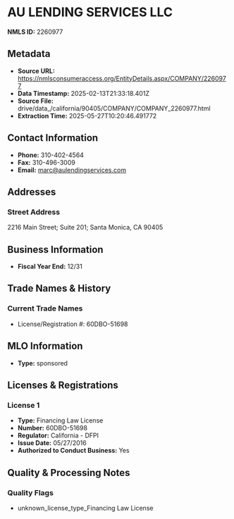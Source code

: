 # AU LENDING SERVICES LLC

**NMLS ID:** 2260977

## Metadata
- **Source URL:** https://nmlsconsumeraccess.org/EntityDetails.aspx/COMPANY/2260977
- **Data Timestamp:** 2025-02-13T21:33:18.401Z
- **Source File:** drive/data_/california/90405/COMPANY/COMPANY_2260977.html
- **Extraction Time:** 2025-05-27T10:20:46.491772

## Contact Information
- **Phone:** 310-402-4564
- **Fax:** 310-496-3009
- **Email:** marc@aulendingservices.com

## Addresses
### Street Address
2216 Main Street; Suite 201; Santa Monica, CA 90405

## Business Information
- **Fiscal Year End:** 12/31

## Trade Names & History
### Current Trade Names
- License/Registration #: 60DBO-51698

## MLO Information
- **Type:** sponsored

## Licenses & Registrations

### License 1
- **Type:** Financing Law License
- **Number:** 60DBO-51698
- **Regulator:** California - DFPI
- **Issue Date:** 05/27/2016
- **Authorized to Conduct Business:** Yes

## Quality & Processing Notes
### Quality Flags
- unknown_license_type_Financing Law License
